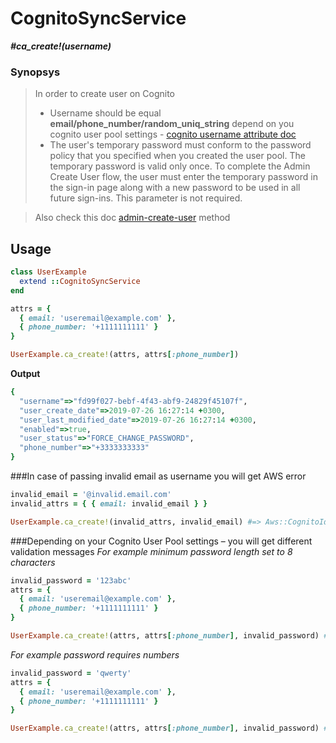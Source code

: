 # CognitoSyncService

__*#ca_create!(username)*__

### Synopsys

> In order to create user on Cognito
> - Username should be equal __email/phone_number/random_uniq_string__ depend on you cognito user pool settings - [cognito username attribute doc](https://docs.aws.amazon.com/en_us/cognito/latest/developerguide/user-pool-settings-attributes.html#user-pool-settings-usernames)
> - The user's temporary password must conform to the password policy that you specified when you created the user pool. The temporary password is valid only once. To complete the Admin Create User flow, the user must enter the temporary password in the sign-in page along with a new password to be used in all future sign-ins. This parameter is not required.

> Also check this doc [admin-create-user](https://docs.aws.amazon.com/cli/latest/reference/cognito-idp/admin-create-user.html) method
## Usage
```ruby
class UserExample
  extend ::CognitoSyncService
end

attrs = {
  { email: 'useremail@example.com' },
  { phone_number: '+1111111111' }
}

UserExample.ca_create!(attrs, attrs[:phone_number])
```
__Output__

```ruby
{
  "username"=>"fd99f027-bebf-4f43-abf9-24829f45107f",
  "user_create_date"=>2019-07-26 16:27:14 +0300,
  "user_last_modified_date"=>2019-07-26 16:27:14 +0300,
  "enabled"=>true,
  "user_status"=>"FORCE_CHANGE_PASSWORD",
  "phone_number"=>"+3333333333"
}
```
###In case of passing invalid email as username you will get AWS error
```ruby
invalid_email = '@invalid.email.com'
invalid_attrs = { { email: invalid_email } }

UserExample.ca_create!(invalid_attrs, invalid_email) #=> Aws::CognitoIdentityProvider::Errors::InvalidParameterException: Invalid email address format.
```
###Depending on your Cognito User Pool settings – you will get different validation messages
_For example minimum password length set to 8 characters_
```ruby
invalid_password = '123abc'
attrs = {
  { email: 'useremail@example.com' },
  { phone_number: '+1111111111' }
}

UserExample.ca_create!(attrs, attrs[:phone_number], invalid_password) #=> Aws::CognitoIdentityProvider::Errors::InvalidParameterException: Password not long enough
```
_For example password requires numbers_
```ruby
invalid_password = 'qwerty'
attrs = {
  { email: 'useremail@example.com' },
  { phone_number: '+1111111111' }
}

UserExample.ca_create!(attrs, attrs[:phone_number], invalid_password) #=> Aws::CognitoIdentityProvider::Errors::InvalidParameterException: Password must have numeric characters
```
